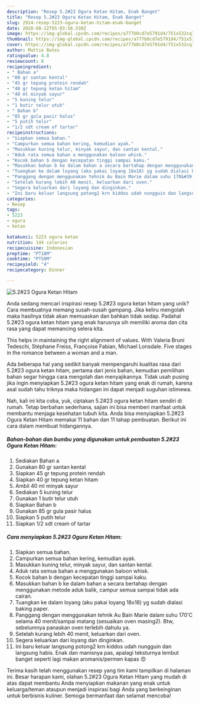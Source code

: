 ```yaml
---
description: "Resep 5.2#23 Ogura Ketan Hitam, Enak Banget"
title: "Resep 5.2#23 Ogura Ketan Hitam, Enak Banget"
slug: 2914-resep-5223-ogura-ketan-hitam-enak-banget
date: 2020-08-22T05:03:58.538Z
image: https://img-global.cpcdn.com/recipes/a777b0cd7e5791d4/751x532cq70/5223-ogura-ketan-hitam-foto-resep-utama.jpg
thumbnail: https://img-global.cpcdn.com/recipes/a777b0cd7e5791d4/751x532cq70/5223-ogura-ketan-hitam-foto-resep-utama.jpg
cover: https://img-global.cpcdn.com/recipes/a777b0cd7e5791d4/751x532cq70/5223-ogura-ketan-hitam-foto-resep-utama.jpg
author: Mattie Bates
ratingvalue: 4.8
reviewcount: 8
recipeingredient:
- " Bahan a"
- "80 gr santan kental"
- "45 gr tepung protein rendah"
- "40 gr tepung ketan hitam"
- "40 ml minyak sayur"
- "5 kuning telur"
- "1 butir telur utuh"
- " Bahan b"
- "85 gr gula pasir halus"
- "5 putih telur"
- "1/2 sdt cream of tartar"
recipeinstructions:
- "Siapkan semua bahan."
- "Campurkan semua bahan kering, kemudian ayak."
- "Masukkan kuning telur, minyak sayur, dan santan kental."
- "Aduk rata semua bahan a menggunakan baloon whisk."
- "Kocok bahan b dengan kecepatan tinggi sampai kaku."
- "Masukkan bahan b ke dalam bahan a secara bertahap dengan menggunakan metode aduk balik, campur semua sampai tidak ada cairan."
- "Tuangkan ke dalam loyang (aku pakai loyang 18x18) yg sudah dialasi baking paper."
- "Panggang dengan menggunakan tehnik Au Bain Marie dalam suhu 170&#39;C selama 40 menit/sampai matang (sesuaikan oven masing2). Btw, sebelumnya panaskan oven terlebih dahulu ya."
- "Setelah kurang lebih 40 menit, keluarkan dari oven."
- "Segera keluarkan dari loyang dan dinginkan."
- "Ini baru keluar langsung potong2 krn kiddos udah nungguin dan langsung habis. Enak dan manisnya pas, apalagi teksturnya lembut banget seperti lagi makan aromanis/permen kapas 😍"
categories:
- Resep
tags:
- 5223
- ogura
- ketan

katakunci: 5223 ogura ketan 
nutrition: 144 calories
recipecuisine: Indonesian
preptime: "PT18M"
cooktime: "PT50M"
recipeyield: "4"
recipecategory: Dinner

---
```



![5.2#23 Ogura Ketan Hitam](https://img-global.cpcdn.com/recipes/a777b0cd7e5791d4/751x532cq70/5223-ogura-ketan-hitam-foto-resep-utama.jpg)

Anda sedang mencari inspirasi resep 5.2#23 ogura ketan hitam yang unik? Cara membuatnya memang susah-susah gampang. Jika keliru mengolah maka hasilnya tidak akan memuaskan dan bahkan tidak sedap. Padahal 5.2#23 ogura ketan hitam yang enak harusnya sih memiliki aroma dan cita rasa yang dapat memancing selera kita.

This helps in maintaining the right alignment of values. With Valeria Bruni Tedeschi, Stéphane Freiss, Françoise Fabian, Michael Lonsdale. Five stages in the romance between a woman and a man.

Ada beberapa hal yang sedikit banyak mempengaruhi kualitas rasa dari 5.2#23 ogura ketan hitam, pertama dari jenis bahan, kemudian pemilihan bahan segar hingga cara mengolah dan menyajikannya. Tidak usah pusing jika ingin menyiapkan 5.2#23 ogura ketan hitam yang enak di rumah, karena asal sudah tahu triknya maka hidangan ini dapat menjadi suguhan istimewa.


Nah, kali ini kita coba, yuk, ciptakan 5.2#23 ogura ketan hitam sendiri di rumah. Tetap berbahan sederhana, sajian ini bisa memberi manfaat untuk membantu menjaga kesehatan tubuh kita. Anda bisa menyiapkan 5.2#23 Ogura Ketan Hitam memakai 11 bahan dan 11 tahap pembuatan. Berikut ini cara dalam membuat hidangannya.

<!--inarticleads1-->

##### Bahan-bahan dan bumbu yang digunakan untuk pembuatan 5.2#23 Ogura Ketan Hitam:

1. Sediakan  Bahan a
1. Gunakan 80 gr santan kental
1. Siapkan 45 gr tepung protein rendah
1. Siapkan 40 gr tepung ketan hitam
1. Ambil 40 ml minyak sayur
1. Sediakan 5 kuning telur
1. Gunakan 1 butir telur utuh
1. Siapkan  Bahan b
1. Gunakan 85 gr gula pasir halus
1. Siapkan 5 putih telur
1. Siapkan 1/2 sdt cream of tartar




<!--inarticleads2-->

##### Cara menyiapkan 5.2#23 Ogura Ketan Hitam:

1. Siapkan semua bahan.
1. Campurkan semua bahan kering, kemudian ayak.
1. Masukkan kuning telur, minyak sayur, dan santan kental.
1. Aduk rata semua bahan a menggunakan baloon whisk.
1. Kocok bahan b dengan kecepatan tinggi sampai kaku.
1. Masukkan bahan b ke dalam bahan a secara bertahap dengan menggunakan metode aduk balik, campur semua sampai tidak ada cairan.
1. Tuangkan ke dalam loyang (aku pakai loyang 18x18) yg sudah dialasi baking paper.
1. Panggang dengan menggunakan tehnik Au Bain Marie dalam suhu 170&#39;C selama 40 menit/sampai matang (sesuaikan oven masing2). Btw, sebelumnya panaskan oven terlebih dahulu ya.
1. Setelah kurang lebih 40 menit, keluarkan dari oven.
1. Segera keluarkan dari loyang dan dinginkan.
1. Ini baru keluar langsung potong2 krn kiddos udah nungguin dan langsung habis. Enak dan manisnya pas, apalagi teksturnya lembut banget seperti lagi makan aromanis/permen kapas 😍




Terima kasih telah menggunakan resep yang tim kami tampilkan di halaman ini. Besar harapan kami, olahan 5.2#23 Ogura Ketan Hitam yang mudah di atas dapat membantu Anda menyiapkan makanan yang enak untuk keluarga/teman ataupun menjadi inspirasi bagi Anda yang berkeinginan untuk berbisnis kuliner. Semoga bermanfaat dan selamat mencoba!

